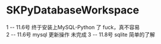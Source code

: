 # SKPyDatabaseWorkspace

1 -- 11.6号 终于安装上MySQL-Python 了 fuck，真不容易  
2 -- 11.6号 mysql 更新操作 未完成
3 -- 11.8号 sqlite 简单的了解
